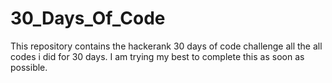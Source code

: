 # 30_Days_Of_Code
This repository contains the hackerank 30 days of code challenge all the all codes i did for 30 days.
I am trying my best to complete this as soon as possible.
